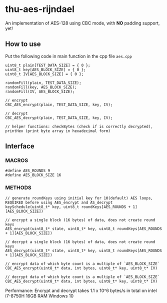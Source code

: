 # thu-aes-rijndael
An implementation of AES-128 using CBC mode, with **NO** padding support, yet!

## How to use
Put the following code in main function in the cpp file `aes.cpp`
```
uint8_t plain[TEST_DATA_SIZE] = { 0 };
uint8_t key[AES_BLOCK_SIZE] = { 0 };
uint8_t IV[AES_BLOCK_SIZE] = { 0 };

randomFill(plain, TEST_DATA_SIZE);
randomFill(key, AES_BLOCK_SIZE);
randomFill(IV, AES_BLOCK_SIZE);

// encrypt
CBC_AES_encrypt(plain, TEST_DATA_SIZE, key, IV);

// decrypt
CBC_AES_decrypt(plain, TEST_DATA_SIZE, key, IV);

// helper functions: checkBytes (check if is correctly decrypted), printHex (print byte array in hexadecimal form)
```

## Interface
### MACROS
```
#define AES_ROUNDS 9
#define AES_BLOCK_SIZE 16
```

### METHODS
```
// generate roundKeys using initial key for 10(default) AES loops, REQUIRED before using AES_encrypt and AS_decrypt
keySchedule(uint8_t* key, uint8_t roundKeys[AES_ROUNDS + 1][AES_BLOCK_SIZE])

// encrypt a single block (16 bytes) of data, does not create round keys
AES_encrypt(uint8_t* state, uint8_t* key, uint8_t roundKeys[AES_ROUNDS + 1][AES_BLOCK_SIZE])

// decrypt a single block (16 bytes) of data, does not create round keys
AES_decrypt(uint8_t* state, uint8_t* key, uint8_t roundKeys[AES_ROUNDS + 1][AES_BLOCK_SIZE])

// encrypt data of which byte count is a multiple of `AES_BLOCK_SIZE`
CBC_AES_encrypt(uint8_t* data, int bytes, uint8_t* key, uint8_t* IV)

// decrypt data of which byte count is a multiple of `AES_BLOCK_SIZE`
CBC_AES_decrypt(uint8_t* data, int bytes, uint8_t* key, uint8_t* IV)
```

Performance: Encrypt and decrypt takes 1.1 x 10^6 bytes/s in total on intel i7-8750H 16GB RAM Windows 10
